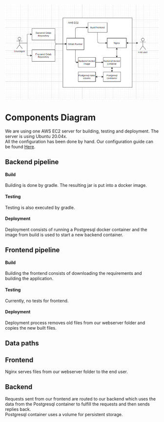 ![Diagram](Diagram.png)

# Components Diagram
We are using one AWS EC2 server for building, testing and deployment. The server is using Ubuntu 20.04x.  
All the configuration has been done by hand. Our configuration guide can be found [Here](ProductionInstallation.MD).  


## Backend pipeline
#### Build
Building is done by gradle. The resulting jar is put into a docker image.
#### Testing
Testing is also executed by gradle.
#### Deployment
Deployment consists of running a Postgresql docker container and the image from build is used to start a new backend container.


## Frontend pipeline
#### Build
Building the frontend consists of downloading the requirements and building the application.
#### Testing
Currently, no tests for frontend.
#### Deployment
Deployment process removes old files from our webserver folder and copies the new built files.

## Data paths

## Frontend
Nginx serves files from our webserver folder to the end user.

## Backend
Requests sent from our frontend are routed to our backend which uses the data from the Postgresql container to fulfill the
 requests and then sends replies back.  
 Postgresql container uses a volume for persistent storage.